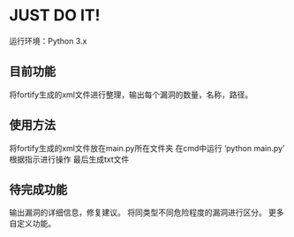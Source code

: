 # JUST DO IT!

运行环境：Python 3.x

## 目前功能
将fortify生成的xml文件进行整理，输出每个漏洞的数量，名称，路径。

## 使用方法
将fortify生成的xml文件放在main.py所在文件夹
在cmd中运行
‘python main.py’
根据指示进行操作
最后生成txt文件

## 待完成功能
输出漏洞的详细信息，修复建议。
将同类型不同危险程度的漏洞进行区分。
更多自定义功能。
